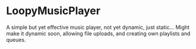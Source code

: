 # LoopyMusicPlayer
A simple but yet effective music player, not yet dynamic, just static... Might make it dynamic soon, allowing file uploads, and creating own playlists and queues.
